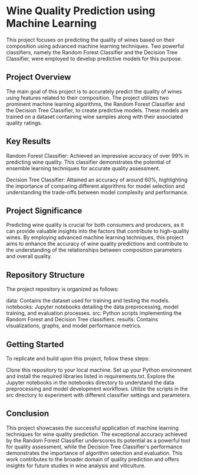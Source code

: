 # Wine Quality Prediction using Machine Learning

This project focuses on predicting the quality of wines based on their composition using advanced machine learning techniques. Two powerful classifiers, namely the Random Forest Classifier and the Decision Tree Classifier, were employed to develop predictive models for this purpose.

## Project Overview
The main goal of this project is to accurately predict the quality of wines using features related to their composition. The project utilizes two prominent machine learning algorithms, the Random Forest Classifier and the Decision Tree Classifier, to create predictive models. These models are trained on a dataset containing wine samples along with their associated quality ratings.

## Key Results

Random Forest Classifier: Achieved an impressive accuracy of over 99% in predicting wine quality. This classifier demonstrates the potential of ensemble learning techniques for accurate quality assessment.

Decision Tree Classifier: Attained an accuracy of around 60%, highlighting the importance of comparing different algorithms for model selection and understanding the trade-offs between model complexity and performance.

## Project Significance

Predicting wine quality is crucial for both consumers and producers, as it can provide valuable insights into the factors that contribute to high-quality wines. By employing advanced machine learning techniques, this project aims to enhance the accuracy of wine quality predictions and contribute to the understanding of the relationships between composition parameters and overall quality.

## Repository Structure

The project repository is organized as follows:

data: Contains the dataset used for training and testing the models.
notebooks: Jupyter notebooks detailing the data preprocessing, model training, and evaluation processes.
src: Python scripts implementing the Random Forest and Decision Tree classifiers.
results: Contains visualizations, graphs, and model performance metrics.

## Getting Started

To replicate and build upon this project, follow these steps:

Clone this repository to your local machine.
Set up your Python environment and install the required libraries listed in requirements.txt.
Explore the Jupyter notebooks in the notebooks directory to understand the data preprocessing and model development workflows.
Utilize the scripts in the src directory to experiment with different classifier settings and parameters.

## Conclusion

This project showcases the successful application of machine learning techniques for wine quality prediction. The exceptional accuracy achieved by the Random Forest Classifier underscores its potential as a powerful tool for quality assessment, while the Decision Tree Classifier's performance demonstrates the importance of algorithm selection and evaluation. This work contributes to the broader domain of quality prediction and offers insights for future studies in wine analysis and viticulture.

